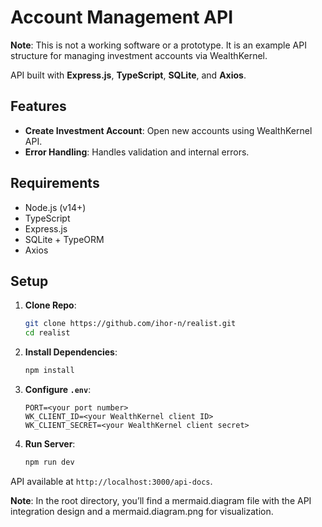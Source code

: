 # Account Management API

**Note**: This is not a working software or a prototype. It is an example API structure for managing investment accounts via WealthKernel. 

API built with **Express.js**, **TypeScript**, **SQLite**, and **Axios**.

## Features
- **Create Investment Account**: Open new accounts using WealthKernel API.
- **Error Handling**: Handles validation and internal errors.

## Requirements
- Node.js (v14+)
- TypeScript
- Express.js
- SQLite + TypeORM
- Axios

## Setup

1. **Clone Repo**:

    ```bash
    git clone https://github.com/ihor-n/realist.git
    cd realist
    ```

2. **Install Dependencies**:

    ```bash
    npm install
    ```

3. **Configure `.env`**:

    ```plaintext
    PORT=<your port number>
    WK_CLIENT_ID=<your WealthKernel client ID>
    WK_CLIENT_SECRET=<your WealthKernel client secret>
    ```

4. **Run Server**:

    ```bash
    npm run dev
    ```

API available at `http://localhost:3000/api-docs`.

**Note**: In the root directory, you’ll find a mermaid.diagram file with the API integration design and a mermaid.diagram.png for visualization.
